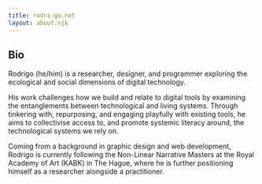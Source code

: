 ```yaml
---
title: rodri-go.net
layout: about.njk
---
```


## Bio

Rodrigo (he/him) is a researcher, designer, and programmer exploring the ecological and social dimensions of digital technology.

His work challenges how we build and relate to digital tools by examining the entanglements between technological and living systems. Through tinkering with, repurposing, and engaging playfully with existing tools, he aims to collectivise access to, and promote systemic literacy around, the technological systems we rely on. 

Coming from a background in graphic design and web development, Rodrigo is currently following the Non-Linear Narrative Masters at the Royal Academy of Art (KABK) in The Hague, where he is further positioning himself as a researcher alongside a practitioner. 

